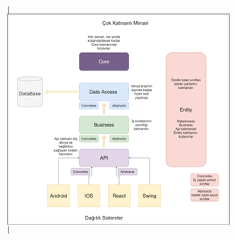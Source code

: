 | ![Expo-Tracker-App](https://github.com/ahmetizgi84/eclipse-jee-web-workspace/blob/master/nLayeredDemo/ss/ckm.png?raw=true) | 